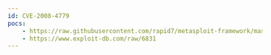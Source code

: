 ```yaml
---
id: CVE-2008-4779
pocs:
    - https://raw.githubusercontent.com/rapid7/metasploit-framework/master/modules/exploits/windows/fileformat/tugzip.rb
    - https://www.exploit-db.com/raw/6831
---
```

